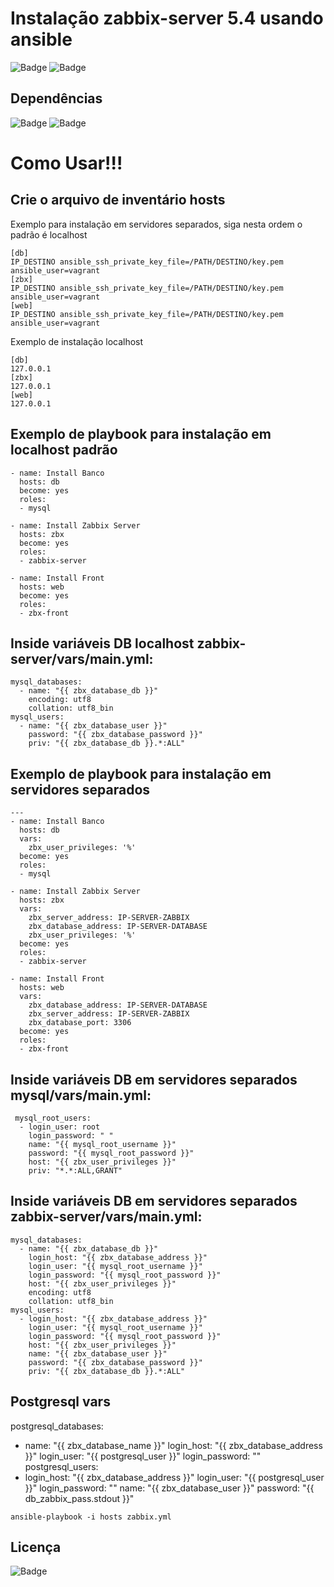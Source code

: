 # Instalação zabbix-server 5.4 usando ansible

![Badge](https://img.shields.io/badge/ansible-zabbix-red)
![Badge](https://img.shields.io/badge/zabbix-5.4-red)

## Dependências
![Badge](https://img.shields.io/badge/ansible-2.9.10-blue)
![Badge](https://img.shields.io/badge/Rocky-8.4-blue)

# Como Usar!!!

## Crie o arquivo de inventário hosts 

Exemplo para instalação em servidores separados, siga nesta ordem o padrão é localhost
```
[db]
IP_DESTINO ansible_ssh_private_key_file=/PATH/DESTINO/key.pem ansible_user=vagrant
[zbx]
IP_DESTINO ansible_ssh_private_key_file=/PATH/DESTINO/key.pem ansible_user=vagrant
[web]
IP_DESTINO ansible_ssh_private_key_file=/PATH/DESTINO/key.pem ansible_user=vagrant
```
Exemplo de instalação localhost
```
[db]
127.0.0.1
[zbx]
127.0.0.1
[web]
127.0.0.1
```
## Exemplo de playbook para instalação em localhost padrão
```
- name: Install Banco
  hosts: db
  become: yes
  roles:
  - mysql

- name: Install Zabbix Server
  hosts: zbx
  become: yes
  roles:
  - zabbix-server

- name: Install Front
  hosts: web
  become: yes
  roles:
  - zbx-front
```
## Inside variáveis DB localhost zabbix-server/vars/main.yml:
```
mysql_databases:
  - name: "{{ zbx_database_db }}"
    encoding: utf8
    collation: utf8_bin
mysql_users:
  - name: "{{ zbx_database_user }}"
    password: "{{ zbx_database_password }}"
    priv: "{{ zbx_database_db }}.*:ALL"
```
## Exemplo de playbook para instalação em servidores separados
```
---
- name: Install Banco
  hosts: db
  vars:
    zbx_user_privileges: '%'
  become: yes
  roles:
  - mysql

- name: Install Zabbix Server
  hosts: zbx
  vars:
    zbx_server_address: IP-SERVER-ZABBIX
    zbx_database_address: IP-SERVER-DATABASE
    zbx_user_privileges: '%'
  become: yes
  roles:
  - zabbix-server

- name: Install Front
  hosts: web
  vars:
    zbx_database_address: IP-SERVER-DATABASE
    zbx_server_address: IP-SERVER-ZABBIX
    zbx_database_port: 3306
  become: yes
  roles:
  - zbx-front
```
## Inside variáveis DB em servidores separados mysql/vars/main.yml:
```
 mysql_root_users:
  - login_user: root
    login_password: " " 
    name: "{{ mysql_root_username }}"
    password: "{{ mysql_root_password }}"
    host: "{{ zbx_user_privileges }}"
    priv: "*.*:ALL,GRANT"
```
## Inside variáveis DB em servidores separados zabbix-server/vars/main.yml:
```
mysql_databases:
  - name: "{{ zbx_database_db }}"
    login_host: "{{ zbx_database_address }}"
    login_user: "{{ mysql_root_username }}"
    login_password: "{{ mysql_root_password }}"
    host: "{{ zbx_user_privileges }}"
    encoding: utf8
    collation: utf8_bin
mysql_users:
  - login_host: "{{ zbx_database_address }}"
    login_user: "{{ mysql_root_username }}"
    login_password: "{{ mysql_root_password }}"
    host: "{{ zbx_user_privileges }}"
    name: "{{ zbx_database_user }}"
    password: "{{ zbx_database_password }}"
    priv: "{{ zbx_database_db }}.*:ALL"
```
## Postgresql vars
postgresql_databases:
  - name: "{{ zbx_database_name }}"
    login_host: "{{ zbx_database_address }}"
    login_user: "{{ postgresql_user }}"
    login_password: ""
postgresql_users:
  - login_host: "{{ zbx_database_address }}"
    login_user: "{{ postgresql_user }}"
    login_password: ""
    name: "{{ zbx_database_user }}"
    password: "{{ db_zabbix_pass.stdout }}"
    
``` 
ansible-playbook -i hosts zabbix.yml

``` 
## Licença
![Badge](https://img.shields.io/badge/license-GPLv3-green)
